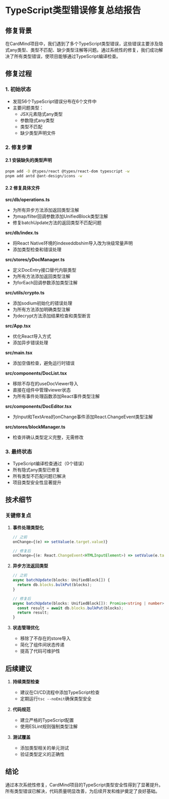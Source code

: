 # TypeScript类型错误修复总结报告

## 修复背景

在CardMind项目中，我们遇到了多个TypeScript类型错误，这些错误主要涉及隐式any类型、类型不匹配、缺少类型注解等问题。通过系统性的修复，我们成功解决了所有类型错误，使项目能够通过TypeScript编译检查。

## 修复过程

### 1. 初始状态
- 发现56个TypeScript错误分布在6个文件中
- 主要问题类型：
  - JSX元素隐式any类型
  - 参数隐式any类型
  - 类型不匹配
  - 缺少类型声明文件

### 2. 修复步骤

#### 2.1 安装缺失的类型声明
```bash
pnpm add -D @types/react @types/react-dom typescript -w
pnpm add antd @ant-design/icons -w
```

#### 2.2 修复具体文件

**src/db/operations.ts**
- 为所有异步方法添加返回类型注解
- 为map/filter回调参数添加UnifiedBlock类型注解
- 修复batchUpdate方法的返回类型不匹配问题

**src/db/index.ts**
- 将React Native环境的indexeddbshim导入改为块级常量声明
- 添加类型检查和错误处理

**src/stores/yDocManager.ts**
- 定义DocEntry接口替代内联类型
- 为所有方法添加返回类型注解
- 为forEach回调参数添加类型注解

**src/utils/crypto.ts**
- 添加sodium初始化的错误处理
- 为所有方法添加明确类型注解
- 为decrypt方法添加结果检查和类型断言

**src/App.tsx**
- 优化React导入方式
- 添加异步错误处理

**src/main.tsx**
- 添加空值检查，避免运行时错误

**src/components/DocList.tsx**
- 移除不存在的useDocViewer导入
- 直接在组件中管理viewer状态
- 为所有事件处理函数添加React事件类型注解

**src/components/DocEditor.tsx**
- 为Input和TextArea的onChange事件添加React.ChangeEvent类型注解

**src/stores/blockManager.ts**
- 检查并确认类型定义完整，无需修改

### 3. 最终状态
- TypeScript编译检查通过（0个错误）
- 所有隐式any类型已修复
- 所有类型不匹配问题已解决
- 项目类型安全性显著提升

## 技术细节

### 关键修复点

1. **事件处理类型化**
   ```typescript
   // 之前
   onChange={(e) => setValue(e.target.value)}
   
   // 修复后
   onChange={(e: React.ChangeEvent<HTMLInputElement>) => setValue(e.target.value)}
   ```

2. **异步方法返回类型**
   ```typescript
   // 之前
   async batchUpdate(blocks: UnifiedBlock[]) {
     return db.blocks.bulkPut(blocks);
   }
   
   // 修复后
   async batchUpdate(blocks: UnifiedBlock[]): Promise<string | number> {
     const result = await db.blocks.bulkPut(blocks);
     return result;
   }
   ```

3. **状态管理优化**
   - 移除了不存在的store导入
   - 简化了组件间状态传递
   - 提高了代码可维护性

## 后续建议

1. **持续类型检查**
   - 建议在CI/CD流程中添加TypeScript检查
   - 定期运行`tsc --noEmit`确保类型安全

2. **代码规范**
   - 建立严格的TypeScript配置
   - 使用ESLint规则强制类型注解

3. **测试覆盖**
   - 添加类型相关的单元测试
   - 验证类型定义的正确性

## 结论

通过本次系统性修复，CardMind项目的TypeScript类型安全性得到了显著提升。所有类型错误已解决，代码质量明显改善，为后续开发和维护奠定了良好基础。